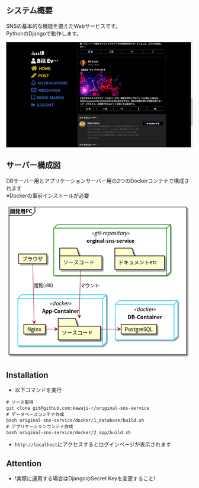 ## システム概要
SNSの基本的な機能を備えたWebサービスです。  
PythonのDjangoで動作します。

![概要](document/capture/overview.png)

## サーバー構成図
DBサーバー用とアプリケーションサーバー用の2つのDockerコンテナで構成されます  
※Dockerの事前インストールが必要

![構成図](document/plantuml/output/component.png)

## Installation
* 以下コマンドを実行
```
# ソース取得
git clone git@github.com:kawaji-r/original-sns-service
# データベースコンテナ作成
bash original-sns-service/docker/1_database/build.sh
# アプリケーションコンテナ作成
bash original-sns-service/docker/2_app/build.sh
```
* `http://localhost`にアクセスするとログインページが表示されます

## Attention
* !実際に運用する場合はDjangoのSecret Keyを変更すること!
